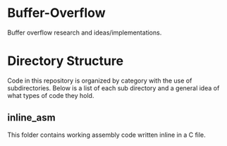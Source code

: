 # Buffer-Overflow
Buffer overflow research and ideas/implementations.

# Directory Structure

Code in this repository is organized by category with the use of
subdirectories. Below is a list of each sub directory and a general idea
of what types of code they hold.

## inline_asm

This folder contains working assembly code written inline in a C file.
